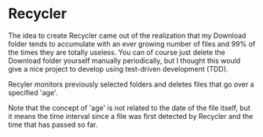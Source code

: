 # Recycler
The idea to create Recycler came out of the realization that my Download folder tends to accumulate with an ever growing number of files and 99% of the times they are totally useless.
You can of course just delete the Download folder yourself manually periodically, but I thought this would give a nice project to develop using test-driven development (TDD).

Recyler monitors previously selected folders and deletes files that go over a specified 'age'.

Note that the concept of 'age' is not related to the date of the file itself, but it means the time interval since a file was first detected by Recycler and the time that has passed so far.
